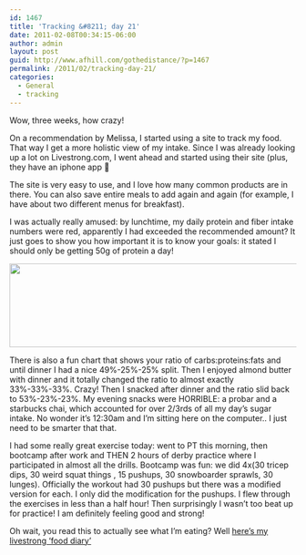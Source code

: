 ```yaml
---
id: 1467
title: 'Tracking &#8211; day 21'
date: 2011-02-08T00:34:15-06:00
author: admin
layout: post
guid: http://www.afhill.com/gothedistance/?p=1467
permalink: /2011/02/tracking-day-21/
categories:
  - General
  - tracking
---
```

Wow, three weeks, how crazy!

On a recommendation by Melissa, I started using a site to track my food. That way I get a more holistic view of my intake. Since I was already looking up a lot on Livestrong.com, I went ahead and started using their site (plus, they have an iphone app 🙂

The site is very easy to use, and I love how many common products are in there. You can also save entire meals to add again and again (for example, I have about two different menus for breakfast).

I was actually really amused: by lunchtime, my daily protein and fiber intake numbers were red, apparently I had exceeded the recommended amount? It just goes to show you how important it is to know your goals: it stated I should only be getting 50g of protein a day! 

[<img src="http://www.afhill.com/gothedistance/wp-content/uploads/2011/02/intake.jpg" alt="" title="intake" width="512" height="147" class="aligncenter size-full wp-image-1473" />](http://www.afhill.com/gothedistance/wp-content/uploads/2011/02/intake.jpg)

There is also a fun chart that shows your ratio of carbs:proteins:fats and until dinner I had a nice 49%-25%-25% split. Then I enjoyed almond butter with dinner and it totally changed the ratio to almost exactly 33%-33%-33%. Crazy! Then I snacked after dinner and the ratio slid back to 53%-23%-23%. My evening snacks were HORRIBLE: a probar and a starbucks chai, which accounted for over 2/3rds of all my day&#8217;s sugar intake. No wonder it&#8217;s 12:30am and I&#8217;m sitting here on the computer.. I just need to be smarter that that.

I had some really great exercise today: went to PT this morning, then bootcamp after work and THEN 2 hours of derby practice where I participated in almost all the drills. Bootcamp was fun: we did 4x(30 tricep dips, 30 weird squat things , 15 pushups, 30 snowboarder sprawls, 30 lunges). Officially the workout had 30 pushups but there was a modified version for each. I only did the modification for the pushups. I flew through the exercises in less than a half hour! Then surprisingly I wasn&#8217;t too beat up for practice! I am definitely feeling good and strong!

Oh wait, you read this to actually see what I&#8217;m eating? Well [here&#8217;s my livestrong &#8216;food diary&#8217;](http://www.livestrong.com/thedailyplate/diary/who/afhill)